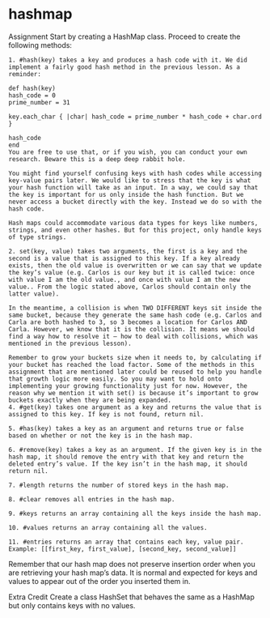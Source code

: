 # hashmap

Assignment
Start by creating a HashMap class. Proceed to create the following methods:

    1. #hash(key) takes a key and produces a hash code with it. We did implement a fairly good hash method in the previous lesson. As a reminder:

    def hash(key)
    hash_code = 0
    prime_number = 31
        
    key.each_char { |char| hash_code = prime_number * hash_code + char.ord }
        
    hash_code
    end
    You are free to use that, or if you wish, you can conduct your own research. Beware this is a deep deep rabbit hole.

    You might find yourself confusing keys with hash codes while accessing key-value pairs later. We would like to stress that the key is what your hash function will take as an input. In a way, we could say that the key is important for us only inside the hash function. But we never access a bucket directly with the key. Instead we do so with the hash code.

    Hash maps could accommodate various data types for keys like numbers, strings, and even other hashes. But for this project, only handle keys of type strings.

    2. set(key, value) takes two arguments, the first is a key and the second is a value that is assigned to this key. If a key already exists, then the old value is overwritten or we can say that we update the key’s value (e.g. Carlos is our key but it is called twice: once with value I am the old value., and once with value I am the new value.. From the logic stated above, Carlos should contain only the latter value).

    In the meantime, a collision is when TWO DIFFERENT keys sit inside the same bucket, because they generate the same hash code (e.g. Carlos and Carla are both hashed to 3, so 3 becomes a location for Carlos AND Carla. However, we know that it is the collision. It means we should find a way how to resolve it — how to deal with collisions, which was mentioned in the previous lesson).

    Remember to grow your buckets size when it needs to, by calculating if your bucket has reached the load factor. Some of the methods in this assignment that are mentioned later could be reused to help you handle that growth logic more easily. So you may want to hold onto implementing your growing functionality just for now. However, the reason why we mention it with set() is because it’s important to grow buckets exactly when they are being expanded.
    4. #get(key) takes one argument as a key and returns the value that is assigned to this key. If key is not found, return nil.

    5. #has(key) takes a key as an argument and returns true or false based on whether or not the key is in the hash map.

    6. #remove(key) takes a key as an argument. If the given key is in the hash map, it should remove the entry with that key and return the deleted entry’s value. If the key isn’t in the hash map, it should return nil.

    7. #length returns the number of stored keys in the hash map.

    8. #clear removes all entries in the hash map.

    9. #keys returns an array containing all the keys inside the hash map.

    10. #values returns an array containing all the values.

    11. #entries returns an array that contains each key, value pair. Example: [[first_key, first_value], [second_key, second_value]]

Remember that our hash map does not preserve insertion order when you are retrieving your hash map’s data. It is normal and expected for keys and values to appear out of the order you inserted them in.

Extra Credit
    Create a class HashSet that behaves the same as a HashMap but only contains keys with no values.